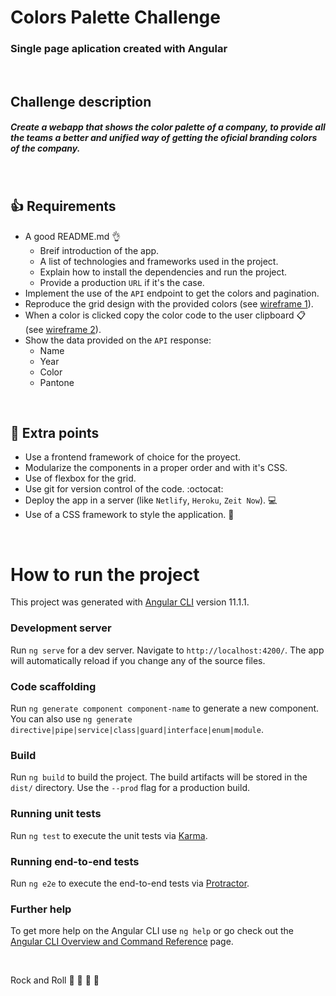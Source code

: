 # Colors Palette Challenge

### Single page aplication created with Angular
&nbsp;
## Challenge description


##### Create a webapp that shows the color palette of a company, to provide all the teams a better and unified way of getting the oficial branding colors of the company.
&nbsp;

## :+1: Requirements
* A good README.md :ok_hand:
    * Breif introduction of the app.
    * A list of technologies and frameworks used in the project.
    * Explain how to install the dependencies and run the project.
    * Provide a production `URL` if it's the case.
* Implement the use of the `API` endpoint to get the colors and pagination.
* Reproduce the grid design with the provided colors (see [wireframe 1](https://github.com/agapox/challenge-colors/tree/master/src/assets/images/wireframe-colores-1.png)).
* When a color is clicked copy the color code to the user clipboard :clipboard: (see [wireframe 2](https://github.com/agapox/challenge-colors/tree/master/src/assets/images/wireframe-colores-2.png)).
* Show the data provided on the `API` response:
    * Name
    * Year
    * Color
    * Pantone

&nbsp;
## :metal: Extra points

* Use a frontend framework of choice for the proyect.
* Modularize the components in a proper order and with it's CSS.
* Use of flexbox for the grid.
* Use git for version control of the code. :octocat:
* Deploy the app in a server (like `Netlify`, `Heroku`, `Zeit Now`). :computer:
* Use of a CSS framework to style the application. :nail_care:

&nbsp;

# How to run the project 

This project was generated with [Angular CLI](https://github.com/angular/angular-cli) version 11.1.1.

### Development server

Run `ng serve` for a dev server. Navigate to `http://localhost:4200/`. The app will automatically reload if you change any of the source files.

### Code scaffolding

Run `ng generate component component-name` to generate a new component. You can also use `ng generate directive|pipe|service|class|guard|interface|enum|module`.

### Build

Run `ng build` to build the project. The build artifacts will be stored in the `dist/` directory. Use the `--prod` flag for a production build.

### Running unit tests

Run `ng test` to execute the unit tests via [Karma](https://karma-runner.github.io).

### Running end-to-end tests

Run `ng e2e` to execute the end-to-end tests via [Protractor](http://www.protractortest.org/).

### Further help

To get more help on the Angular CLI use `ng help` or go check out the [Angular CLI Overview and Command Reference](https://angular.io/cli) page.

&nbsp;

Rock and Roll
:rocket: :metal: :rocket: :metal:  

&nbsp;&nbsp;&nbsp;
